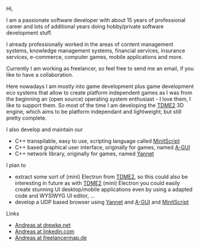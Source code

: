 Hi,

I am a passionate software developer with about 15 years of professional career and lots of additional years doing hobby/private software development stuff.

I already professionally worked in the areas of content management systems, knowledge management systems, financial services, insurance services, e-commerce, computer games, mobile applications and more.

Currently I am working as freelancer, so feel free to send me an email, if you like to have a collaboration.

Here nowadays I am mostly into game development plus game development eco systems that allow to create platform independent games as I was from the beginning an (open source) operating system enthusiast - I love them, I like to support them.
So most of the time I am developing the [TDME2](https://github.com/andreasdr/tdme2) 3D engine, which aims to be platform independant and lightweight, but still pretty complete.

I also develop and maintain our
- C++ transpilable, easy to use, scripting language called [MinitScript](https://github.com/andreasdr/minitscript)
- C++ based graphical user interface, originally for games, named [A-GUI](https://github.com/andreasdr/a-gui)
- C++ network library, originally for games, named [Yannet](https://github.com/andreasdr/yannet)

I plan to 
- extract some sort of (mini) Electron from [TDME2](https://github.com/andreasdr/tdme2), so this could also be interesting in future as with [TDME2](https://github.com/andreasdr/tdme2) (mini) Electron you could easily create stunning UI desktop/mobile applications even by using a adapted code and WYSIWYG UI editor, ...
- develop a UDP based browser using [Yannet](https://github.com/andreasdr/yannet) and [A-GUI](https://github.com/andreasdr/a-gui) and [MinitScript](https://github.com/andreasdr/minitscript)

Links
- [Andreas at drewke.net](https://drewke.net)
- [Andreas at linkedin.com](https://de.linkedin.com/pub/andreas-drewke/26/15/490)
- [Andreas at freelancermap.de](https://www.freelancermap.de/freelancer-verzeichnis/profile/entwicklung/496543-profil-andreas-drewke-freiberufler-als-softwareentwickler.html)
